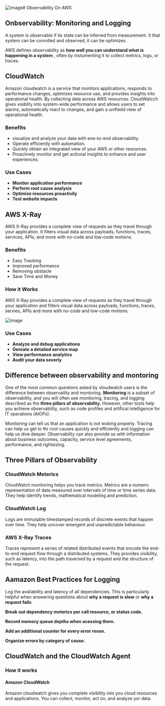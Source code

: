 ![image](https://github.com/user-attachments/assets/d5202bae-bfec-4bd2-9464-63525ae66e25)# Observability On AWS

## Onbservability: Monitoring and Logging
A system is observable if its state can be inferred from measurement. It that system can be conrolled and observed, it can be optimizes.

AWS defines observability as **how well you can understand what is happening in a system** , often by instumenting it to collect metrics, logs, or traces.

## CloudWatch
Amazon cloudwatch is a service that monitors applications, responds to performance changes, optimizes resource use, and provides insights into operational health. By collecting data across AWS resources. CloudWatcch gives visiblity into system-wide performance and allows users to set alarms, automatically react to changes, and gain a unifiedd view of operational health.

### Benefits
- visualize and analyze your data with ene-to-end observability.
- Operate efficiently with automation.
- Quickly obtain an integrated view of your AWS or other resources.
- Proactively monitor and get actional insights to enhance and user experiences.

### Use Cases
- **Montior application performance**
- **Perform root cause analysis**
- **Optimize resources proactivily**
- **Test website impacts**
## AWS X-Ray
AWS X-Ray provides a complete view of requests as they travel through your application. It filters visual data across payloads, functions, traces, services, APIs, and more with no-code and low-code motions.
### Benefits
- Easy Tracking
- Improved performance
- Removing obstacle
- Save Time and Money
### How it Works
AWS X-Ray provides a complete view of requests as they travel through your application and filters visual data across payloads, functions, traces, servies, APIs and more with no-code and low-code motions.

![image](https://github.com/user-attachments/assets/98c5afcb-9826-4281-a4e2-798768c719aa)

### Use Cases
- **Analyze and debug applications**
- **Genrate a detailed service map**
- **View performance analytics**
- **Audit your data severly**

## Difference between observability and montoring
One of the most common questions asked by vloudwatch users is the difference between observaility and montoring. **Monitoring** is a subset of observability, and you will often see monitoring, tracing, and logging described as the **three pillars of observability.** However, other tools help you achieve observability, such as code profiles and artifical intelligence for IT operations (AIOPs).

Monitoring can tell us that an application is not woking properly. Tracing can help us get to thr root causes quickly and efficiently and logging can help us dive deeper. Observability can also provide us with information about business outcomes, capacity, service level agreements, performance, and rightsizing.

## Three Pillars of Observability
### CloudWatch Meterics
CloudWatch monitoring helps you track metrics. Metrics are a numeric representation of data measured over intervals of time or time series data. They help identify trends, mathematical modeling and prediction.
### CloudWatch Log
Logs are immutable timestamped records of discrete events that happen over time. They help uncover emergent and unpredictable behaviour.
### AWS X-Ray Traces
Traces represent a series of related distributed events that encode the end-to-end request flow through a distributed systems. They provides visibility, such as latency, into the path traversed by a request and the structure of the request.
## Aamazon Best Practices for Logging
Log the availability and latency of all dependencies. This is particularly helpful when answering questions about **why a request is slow** or **why a request fails**

**Break out dependency meterics per call resource, or status code.**

**Record memory queue depths when acessing them.**

**Add an additional counter for every error reson.**

**Organize errors by category of cause.**

## CloudWatch and the CloudWatch Agent
### How it works
#### Amazon CloudWatch
Amazon cloudwatch gives you complete visibility into you cloud resources and applications. You can collect, monitor, act on, and analyze yor data.
